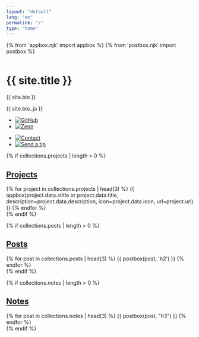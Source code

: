 ```yaml
---
layout: "default"
lang: "en"
permalink: "/"
type: "home"
---
```

{% from 'appbox.njk' import appbox %}
{% from 'postbox.njk' import postbox %}

<div class="profbox">
  <div class="proficon" aria-hidden data-svg="drpct">
    <noscript>
      <img src="{{ site.icons.proficon }}" alt>
    </noscript>
  </div>
  <h1>{{ site.title }}</h1>
  <p>{{ site.bio }}</p>
  <p lang="ja">{{ site.bio_ja }}</p>

  <ul>
    <li>
      <a href="https://github.com/Cizzuk" aria-label="GitHub" data-svg="gh" title="GitHub" rel="me">
        <noscript>
          <img alt="GitHub" src="/assets/home/icons/gh.png" class="dark-reverse">
        </noscript>
      </a>
    </li>
    <li>
      <a href="https://zenn.dev/cizzuk" aria-label="Zenn" data-svg="zenn" title="Zenn" rel="me">
        <noscript>
          <img alt="Zenn" src="/assets/home/icons/zenn.png">
        </noscript>
      </a>
    </li>
  </ul>
  <ul>
    <li>
      <a href="/contact/" aria-label="Contact" data-svg="mail" title="Contact">
        <noscript>
          <img alt="Contact" src="/assets/home/icons/mail.png" class="dark-reverse">
        </noscript>
      </a>
    </li>
    <li>
      <a href="/tip/" aria-label="Send a tip" data-svg="heart" title="Send a tip">
        <noscript>
          <img alt="Send a tip" src="/assets/home/icons/heart.png" class="dark-reverse">
        </noscript>
      </a>
    </li>
  </ul>
</div>

{% if collections.projects | length > 0 %}
## [Projects](/projects/)
<section>
  {% for project in collections.projects | head(3) %}
  {{ appbox(project.data.stitle or project.data.title,
    description=project.data.description,
    icon=project.data.icon,
    url=project.url) }}
  {% endfor %}
</section>
{% endif %}

{% if collections.posts | length > 0 %}
## [Posts](/posts/)
<section>
  {% for post in collections.posts | head(3) %}
  {{ postbox(post, 'h2') }}
  {% endfor %}
</section>
{% endif %}

{% if collections.notes | length > 0 %}
## [Notes](/notes/)
<section>
  {% for post in collections.notes | head(3) %}
  {{ postbox(post, "h3") }}
  {% endfor %}
</section>
{% endif %}
